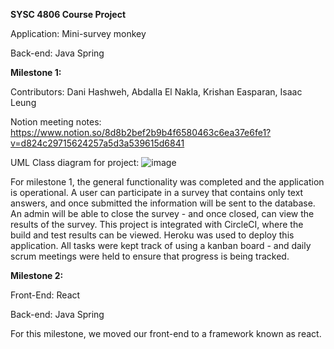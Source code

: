 **SYSC 4806 Course Project**

Application: Mini-survey monkey

Back-end: Java Spring

**Milestone 1:**

Contributors: Dani Hashweh, Abdalla El Nakla, Krishan Easparan, Isaac Leung 

Notion meeting notes: https://www.notion.so/8d8b2bef2b9b4f6580463c6ea37e6fe1?v=d824c29715624257a5d3a539615d6841

UML Class diagram for project: 
![image](https://user-images.githubusercontent.com/33381955/160062446-a2341f9d-abd1-42cd-a0ba-67b97061b478.png)

For milestone 1, the general functionality was completed and the application is operational. A user can participate in a survey that contains only text answers, and once submitted the information will be sent to the database. An admin will be able to close the survey - and once closed, can view the results of the survey. This project is integrated with CircleCI, where the build and test results can be viewed. Heroku was used to deploy this application. All tasks were kept track of using a kanban board - and daily scrum meetings were held to ensure that progress is being tracked. 

**Milestone 2:**

Front-End: React

Back-end: Java Spring

For this milestone, we moved our front-end to a framework known as react.
